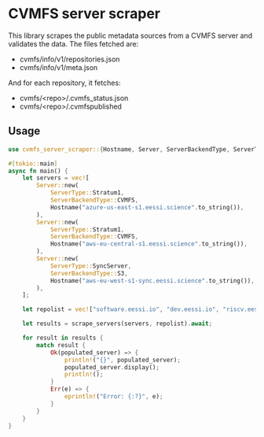 # CVMFS server scraper

This library scrapes the public metadata sources from a CVMFS server and validates the data. The files fetched are:

- cvmfs/info/v1/repositories.json
- cvmfs/info/v1/meta.json

And for each repository, it fetches:

- cvmfs/\<repo\>/.cvmfs_status.json
- cvmfs/\<repo\>/.cvmfspublished

## Usage

```rust
use cvmfs_server_scraper::{Hostname, Server, ServerBackendType, ServerType, scrape_servers};

#[tokio::main]
async fn main() {
    let servers = vec![
        Server::new(
            ServerType::Stratum1,
            ServerBackendType::CVMFS,
            Hostname("azure-us-east-s1.eessi.science".to_string()),
        ),
        Server::new(
            ServerType::Stratum1,
            ServerBackendType::CVMFS,
            Hostname("aws-eu-central-s1.eessi.science".to_string()),
        ),
        Server::new(
            ServerType::SyncServer,
            ServerBackendType::S3,
            Hostname("aws-eu-west-s1-sync.eessi.science".to_string()),
        ),
    ];

    let repolist = vec!["software.eessi.io", "dev.eessi.io", "riscv.eessi.io"];

    let results = scrape_servers(servers, repolist).await;

    for result in results {
        match result {
            Ok(populated_server) => {
                println!("{}", populated_server);
                populated_server.display();
                println!();
            }
            Err(e) => {
                eprintln!("Error: {:?}", e);
            }
        }
    }
}
```
